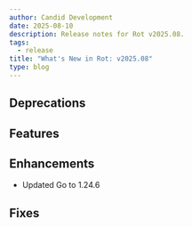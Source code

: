 ```yaml
---
author: Candid Development
date: 2025-08-10
description: Release notes for Rot v2025.08.
tags:
  - release
title: "What's New in Rot: v2025.08"
type: blog
---
```


## Deprecations

## Features

## Enhancements

- Updated Go to 1.24.6

## Fixes
